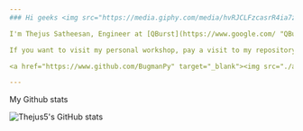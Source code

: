 ```yaml
---
### Hi geeks <img src="https://media.giphy.com/media/hvRJCLFzcasrR4ia7z/giphy.gif" width="25px">

I'm Thejus Satheesan, Engineer at [QBurst](https://www.google.com/ "QBurst Homepage"). I'm currently working as a front-end React developer. This is not my personal repository. This is my professional repository backed by QBurst.

If you want to visit my personal workshop, pay a visit to my repository

<a href="https://www.github.com/BugmanPy" target="_blank"><img src="./assets/images/buttonTwoWithBorder.png" alt="BugmanPy github link" width="150" ></a>

---
```

My Github stats 

![Thejus5's GitHub stats](https://github-readme-stats.vercel.app/api?username=Thejus5&show_icons=true&icon_color=fff&text_color=fff&bg_color=FF726F&line_height=30&hide_title=true&title_color=0366d6)

<!--

**Thejus5/Thejus5** is a ✨ _special_ ✨ repository because its `README.md` (this file) appears on your GitHub profile.

Here are some ideas to get you started:

- 🔭 I’m currently working on ...
- 🌱 I’m currently learning ...
- 👯 I’m looking to collaborate on ...
- 🤔 I’m looking for help with ...
- 💬 Ask me about ...
- 📫 How to reach me: ...
- 😄 Pronouns: ...
- ⚡ Fun fact: ...

[![Thejus5's GitHub stats](https://github-readme-stats.vercel.app/api?username=Thejus5&show_icons=true&icon_color=fff&text_color=fff&bg_color=FF726F&line_height=30&hide_title=true&title_color=0366d6)](https://github.com/anuraghazra/github-readme-stats)
-->
